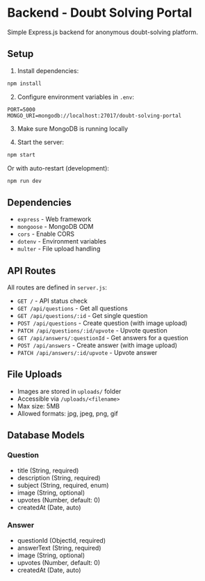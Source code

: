 # Backend - Doubt Solving Portal

Simple Express.js backend for anonymous doubt-solving platform.

## Setup

1. Install dependencies:
```bash
npm install
```

2. Configure environment variables in `.env`:
```
PORT=5000
MONGO_URI=mongodb://localhost:27017/doubt-solving-portal
```

3. Make sure MongoDB is running locally

4. Start the server:
```bash
npm start
```

Or with auto-restart (development):
```bash
npm run dev
```

## Dependencies

- `express` - Web framework
- `mongoose` - MongoDB ODM
- `cors` - Enable CORS
- `dotenv` - Environment variables
- `multer` - File upload handling

## API Routes

All routes are defined in `server.js`:

- `GET /` - API status check
- `GET /api/questions` - Get all questions
- `GET /api/questions/:id` - Get single question
- `POST /api/questions` - Create question (with image upload)
- `PATCH /api/questions/:id/upvote` - Upvote question
- `GET /api/answers/:questionId` - Get answers for a question
- `POST /api/answers` - Create answer (with image upload)
- `PATCH /api/answers/:id/upvote` - Upvote answer

## File Uploads

- Images are stored in `uploads/` folder
- Accessible via `/uploads/<filename>`
- Max size: 5MB
- Allowed formats: jpg, jpeg, png, gif

## Database Models

### Question
- title (String, required)
- description (String, required)
- subject (String, required, enum)
- image (String, optional)
- upvotes (Number, default: 0)
- createdAt (Date, auto)

### Answer
- questionId (ObjectId, required)
- answerText (String, required)
- image (String, optional)
- upvotes (Number, default: 0)
- createdAt (Date, auto)
